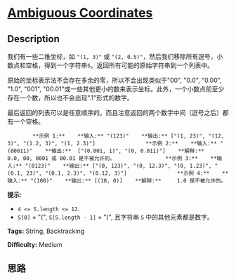 # [Ambiguous Coordinates][title]

## Description

我们有一些二维坐标，如 `"(1, 3)"` 或 `"(2,
0.5)"`，然后我们移除所有逗号，小数点和空格，得到一个字符串`S`。返回所有可能的原始字符串到一个列表中。

原始的坐标表示法不会存在多余的零，所以不会出现类似于"00", "0.0", "0.00", "1.0", "001",
"00.01"或一些其他更小的数来表示坐标。此外，一个小数点前至少存在一个数，所以也不会出现".1"形式的数字。

最后返回的列表可以是任意顺序的。而且注意返回的两个数字中间（逗号之后）都有一个空格。


            **示例 1:**    **输入:** "(123)"    **输出:** ["(1, 23)", "(12, 3)", "(1.2, 3)", "(1, 2.3)"]                **示例 2:**    **输入:** "(00011)"    **输出:**  ["(0.001, 1)", "(0, 0.011)"]    **解释:**     0.0, 00, 0001 或 00.01 是不被允许的。                **示例 3:**    **输入:** "(0123)"    **输出:** ["(0, 123)", "(0, 12.3)", "(0, 1.23)", "(0.1, 23)", "(0.1, 2.3)", "(0.12, 3)"]                **示例 4:**    **输入:** "(100)"    **输出:** [(10, 0)]    **解释:**     1.0 是不被允许的。    



**提示:**

  * `4 <= S.length <= 12`.
  * `S[0]` = "(", `S[S.length - 1]` = ")", 且字符串 `S` 中的其他元素都是数字。




**Tags:** String, Backtracking

**Difficulty:** Medium

## 思路

[title]: https://leetcode-cn.com/problems/ambiguous-coordinates
